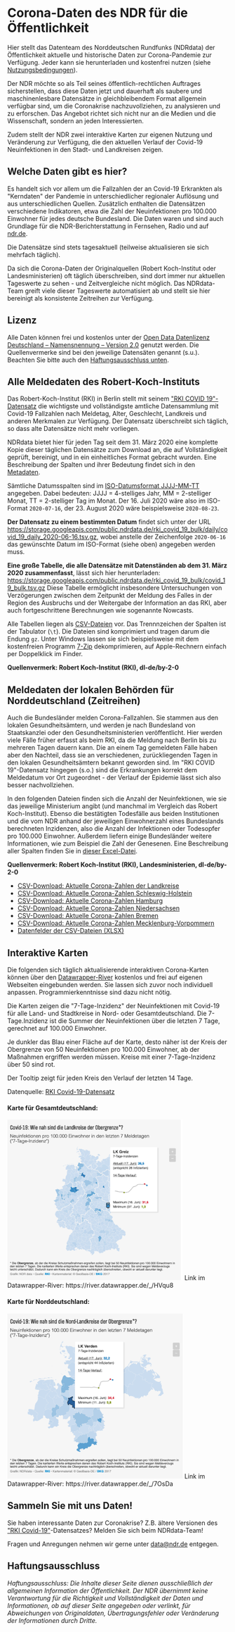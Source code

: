 # Corona-Daten des NDR für die Öffentlichkeit

Hier stellt das Datenteam des Norddeutschen Rundfunks (NDRdata) der Öffentlichkeit aktuelle und historische Daten zur Corona-Pandemie zur Verfügung. Jeder kann sie herunterladen und kostenfrei nutzen (siehe [Nutzungsbedingungen](#Lizenz)).

Der NDR möchte so als Teil seines öffentlich-rechtlichen Auftrages sicherstellen, dass diese Daten jetzt und dauerhaft als saubere und maschinenlesbare Datensätze in gleichbleibendem Format allgemein verfügbar sind, um die Coronakrise nachzuvollziehen, zu analysieren und zu erforschen. Das Angebot richtet sich nicht nur an die Medien und die Wissenschaft, sondern an jeden Interessierten.

Zudem stellt der NDR zwei interaktive Karten zur eigenen Nutzung und Veränderung zur Verfügung, die den aktuellen Verlauf der Covid-19 Neuinfektionen in den Stadt- und Landkreisen zeigen.

## Welche Daten gibt es hier?

Es handelt sich vor allem um die Fallzahlen der an Covid-19 Erkrankten als "Kerndaten" der Pandemie in unterschiedlicher regionaler Auflösung und aus unterschiedlichen Quellen. Zusätzlich enthalten die Datensätzen verschiedene Indikatoren, etwa die Zahl der Neuinfektionen pro 100.000 Einwohner für jedes deutsche Bundesland. Die Daten waren und sind auch Grundlage für die NDR-Berichterstattung in Fernsehen, Radio und auf [ndr.de](https://www.ndr.de/ "Webseite des NDR").

Die Datensätze sind stets tagesaktuell (teilweise aktualisieren sie sich mehrfach täglich).

Da sich die Corona-Daten der Originalquellen (Robert Koch-Institut oder Landesministerien) oft täglich überschreiben, sind dort immer nur aktuellen Tageswerte zu sehen - und Zeitvergleiche nicht möglich. Das NDRdata-Team greift viele dieser Tageswerte automatisiert ab und stellt sie hier bereinigt als konsistente Zeitreihen zur Verfügung.

## Lizenz

Alle Daten können frei und kostenlos unter der [Open Data Datenlizenz Deutschland – Namensnennung – Version 2.0](https://www.govdata.de/dl-de/by-2-0) genutzt werden. Die Quellenvermerke sind bei den jeweilige Datensäten genannt (s.u.). Beachten Sie bitte auch den [Haftungsausschluss unten](#Haftungsausschluss).

## Alle Meldedaten des Robert-Koch-Instituts

Das Robert-Koch-Institut (RKI) in Berlin stellt mit seinem ["RKI COVID 19"-Datensatz](https://npgeo-corona-npgeo-de.hub.arcgis.com/datasets/dd4580c810204019a7b8eb3e0b329dd6_0/data) die wichtigste und vollständigste amtliche Datensammlung mit Covid-19 Fallzahlen nach Meldetag, Alter, Geschlecht, Landkreis und anderen Merkmalen zur Verfügung. Der Datensatz überschreibt sich täglich, so dass alte Datensätze nicht mehr vorliegen.

NDRdata bietet hier für jeden Tag seit dem 31. März 2020 eine komplette Kopie dieser täglichen Datensätze zum Download an, die auf Vollständigkeit geprüft, bereinigt, und in ein einheitliches Format gebracht wurden. Eine Beschreibung der Spalten und ihrer Bedeutung findet sich in den [Metadaten](https://www.arcgis.com/home/item.html?id=dd4580c810204019a7b8eb3e0b329dd6).

Sämtliche Datumsspalten sind im [ISO-Datumsformat JJJJ-MM-TT](https://de.wikipedia.org/wiki/ISO_8601#Datum) angegeben. Dabei bedeuten: JJJJ = 4-stelliges Jahr, MM = 2-stelliger Monat, TT = 2-stelliger Tag im Monat. Der 16. Juli 2020 wäre also im ISO-Format `2020-07-16`, der 23. August 2020 wäre beispielsweise `2020-08-23`.

**Der Datensatz zu einem bestimmten Datum** findet sich unter der URL https://storage.googleapis.com/public.ndrdata.de/rki_covid_19_bulk/daily/covid_19_daily_2020-06-16.tsv.gz, wobei anstelle der Zeichenfolge `2020-06-16` das gewünschte Datum im ISO-Format (siehe oben) angegeben werden muss.

**Eine große Tabelle, die alle Datensätze mit Datenständen ab dem 31. März 2020 zusammenfasst**, lässt sich hier herunterladen: https://storage.googleapis.com/public.ndrdata.de/rki_covid_19_bulk/covid_19_bulk.tsv.gz Diese Tabelle ermöglicht insbesondere Untersuchungen von Verzögerungen zwischen dem Zeitpunkt der Meldung des Falles in der Region des Ausbruchs und der Weitergabe der Information an das RKI, aber auch fortgeschrittene Berechnungen wie sogenannte Nowcasts.

Alle Tabellen liegen als [CSV-Dateien](https://de.wikipedia.org/wiki/CSV_(Dateiformat)) vor. Das Trennnzeichen der Spalten ist der Tabulator (`\t`). Die Dateien sind komprimiert und tragen darum die Endung `gz`. Unter Windows lassen sie sich beispielsweise mit dem kostenfreien Programm [7-Zip](https://www.7-zip.org/) dekomprimieren, auf Apple-Rechnern einfach per Doppelklick im Finder.

**Quellenvermerk: Robert Koch-Institut (RKI), dl-de/by-2-0**

## Meldedaten der lokalen Behörden für Norddeutschland (Zeitreihen)

Auch die Bundesländer melden Corona-Fallzahlen. Sie stammen aus den lokalen Gesundheitsämtern, und werden je nach Bundesland von Staatskanzlei oder den Gesundheitsministerien veröffentlicht. Hier werden viele Fälle früher erfasst als beim RKI, da die Meldung nach Berlin bis zu mehreren Tagen dauern kann. Die an einem Tag gemeldeten Fälle haben aber den Nachteil, dass sie an verschiedenen, zurückliegenden Tagen in den lokalen Gesundheitsämtern bekannt geworden sind. Im "RKI COVID 19"-Datensatz hingegen (s.o.) sind die Erkrankungen korrekt dem Meldedatum vor Ort zugeordnet - der Verlauf der Epidemie lässt sich also besser nachvollziehen.

In den folgenden Dateien finden sich die Anzahl der Neuinfektionen, wie sie das jeweilige Ministerium angibt (und manchmal im Vergleich das Robert Koch-Institut). Ebenso die bestätigten Todesfälle aus beiden Institutionen und die vom NDR anhand der jeweiligen Einwohnerzahl eines Bundeslands berechneten Inzidenzen, also die Anzahl der Infektionen oder Todesopfer pro 100.000 Einwohner. Außerdem liefern einige Bundesländer weitere Informationen, wie zum Beispiel die Zahl der Genesenen. Eine Beschreibung aller Spalten finden Sie in [dieser Excel-Datei](/data/coronadownload112.xlsx "Download starten: Datenfelder der CSV-Dateien (XLSX)").

**Quellenvermerk: Robert Koch-Institut (RKI), Landesministerien, dl-de/by-2-0**

*   [CSV-Download: Aktuelle Corona-Zahlen der Landkreise](https://storage.googleapis.com/ndrdata-corona-csv/csv/landkreise_aktuell.csv "Link: CSV-Download: Aktuelle Corona-Zahlen der Landkreise")
*   [CSV-Download: Aktuelle Corona-Zahlen Schleswig-Holstein](https://storage.googleapis.com/ndrdata-corona-csv/csv/aktueller_stand_schleswig_holstein.csv "Link: CSV-Download: Aktuelle Corona-Zahlen Schleswig-Holstein")
*   [CSV-Download: Aktuelle Corona-Zahlen Hamburg](https://storage.googleapis.com/ndrdata-corona-csv/csv/aktueller_stand_hamburg.csv "Link: CSV-Download: Aktuelle Corona-Zahlen Hamburg")
*   [CSV-Download: Aktuelle Corona-Zahlen Niedersachsen](https://storage.googleapis.com/ndrdata-corona-csv/csv/aktueller_stand_niedersachsen.csv "Link: CSV-Download: Aktuelle Corona-Zahlen Niedersachsen")
*   [CSV-Download: Aktuelle Corona-Zahlen Bremen](https://storage.googleapis.com/ndrdata-corona-csv/csv/aktueller_stand_bremen.csv "Link: CSV-Download: Aktuelle Corona-Zahlen Bremen")
*   [CSV-Download: Aktuelle Corona-Zahlen Mecklenburg-Vorpommern](https://storage.googleapis.com/ndrdata-corona-csv/csv/aktueller_stand_mecklenburg_vorpommern.csv "Link: CSV-Download: Aktuelle Corona-Zahlen Mecklenburg-Vorpommern")
*   [Datenfelder der CSV-Dateien (XLSX)](/data/coronadownload112.xlsx "Download starten: Datenfelder der CSV-Dateien (XLSX)")

## Interaktive Karten

Die folgenden sich täglich aktualisierende interaktiven Corona-Karten können über den [Datawrapper-River](https://river.datawrapper.de/) kostenlos und frei auf eigenen Webseiten eingebunden werden. Sie lassen sich zuvor noch individuell anpassen. Programmierkenntnisse sind dazu nicht nötig.

Die Karten zeigen die "7-Tage-Inzidenz" der Neuinfektionen mit Covid-19 für alle Land- und Stadtkreise in Nord- oder Gesamtdeutschland. Die 7-Tage.Inzidenz ist die Summer der Neuinfektionen über die letzten 7 Tage, gerechnet auf 100.000 Einwohner.

Je dunkler das Blau einer Fläche auf der Karte, desto näher ist der Kreis der Obergrenze von 50 Neuinfektionen pro 100.000 Einwohner, ab der Maßnahmen ergriffen werden müssen. Kreise mit einer 7-Tage-Inzidenz über 50 sind rot.

Der Tooltip zeigt für jeden Kreis den Verlauf der letzten 14 Tage.

Datenquelle: [RKI Covid-19-Datensatz](https://npgeo-corona-npgeo-de.hub.arcgis.com/datasets/dd4580c810204019a7b8eb3e0b329dd6_0/data)

#### Karte für Gesamtdeutschland:

<img src="png/Deutschlandkarte_neu.png" width="400">
Link im Datawrapper-River: https://river.datawrapper.de/_/HVqu8

#### Karte für Norddeutschland:

<img src="png/Nordkarte_neu.png" width="400">
Link im Datawrapper-River: https://river.datawrapper.de/_/7OsDa

## Sammeln Sie mit uns Daten!

Sie haben interessante Daten zur Coronakrise? Z.B. ältere Versionen des ["RKI Covid-19"](#Die-Basis:-RKI-Mirror-&-Bulk)-Datensatzes? Melden Sie sich beim NDRdata-Team!

Fragen und Anregungen nehmen wir gerne unter [data@ndr.de](mailto:data@ndr.de "Link: Link zur E-Mail-Adresse data@ndr.de") entgegen.

## Haftungsausschluss

*Haftungsausschluss: Die Inhalte dieser Seite dienen ausschließlich der allgemeinen Information der Öffentlichkeit. Der NDR übernimmt keine Verantwortung für die Richtigkeit und Vollständigkeit der Daten und Informationen, ob auf dieser Seite angegeben oder verlinkt, für Abweichungen von Originaldaten, Übertragungsfehler oder Veränderung der Informationen durch Dritte.*
